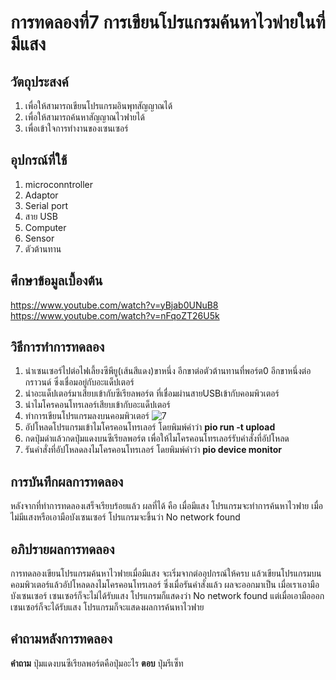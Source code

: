# การทดลองที่7 การเขียนโปรแกรมค้นหาไวฟายในที่มีแสง

## วัตถุประสงค์ 
1. เพื่อให้สามารถเขียนโปรแกรมอินพุทสัญญาณได้
2. เพื่อให้สามารถค้นหาสัญญาณไวฟายได้
3. เพื่อเข้าใจการทำงานของเซนเซอร์

## อุปกรณ์ที่ใช้ 
1. microconntroller
2. Adaptor
3. Serial port
4. สาย USB
5. Computer
6. Sensor
7. ตัวต้านทาน

## ศึกษาข้อมูลเบื้องต้น
https://www.youtube.com/watch?v=yBjab0UNuB8
https://www.youtube.com/watch?v=nFqoZT26U5k

## วิธีการทำการทดลอง
1. นำเซนเซอร์ไปต่อไฟเลี้ยงซีพียู(เส้นสีแดง)ขาหนึ่ง อีกขาต่อตัวต้านทานที่พอร์ต0 อีกขาหนึ่งต่อกราวนด์ ซึ่งเชื่อมอยู่กับอะแด็ปเตอร์
2. นำอะแด็ปเตอร์มาเสียบเข้ากับซีเรียลพอร์ต ที่เชื่อมผ่านสายUSBเข้ากับคอมพิวเตอร์
3. นำไมโครคอนโทรเลอร์เสียบเข้ากับอะแด็ปเตอร์
4. ทำการเขียนโปรแกรมลงบนคอมพิวเตอร์ ![7](https://user-images.githubusercontent.com/80879763/113222998-6a49fd80-92b2-11eb-9f43-93d40bd7c6b2.png)
5. อัปโหลดโปรแกรมเข้าไมโครคอนโทรเลอร์ โดยพิมพ์คำว่า **pio run -t upload**
6. กดปุ่มดำแล้วกดปุ่มแดงบนซีเรียลพอร์ต เพื่อให้ไมโครคอนโทรเลอร์รับคำสั่งที่อัปโหลด
7. รันคำสั่งที่อัปโหลดลงไมโครคอนโทรเลอร์ โดยพิมพ์คำว่า **pio device monitor**

## การบันทึกผลการทดลอง
หลังจากที่ทำการทดลองเสร็จเรียบร้อยแล้ว ผลที่ได้ คือ เมื่อมีแสง โปรแกรมจะทำการค้นหาไวฟาย เมื่อไม่มีแสงหรือเอามือบังเซนเซอร์ โปรแกรมจะขึ้นว่า No network found

## อภิปรายผลการทดลอง
การทดลองเขียนโปรแกรมค้นหาไวฟายเมื่อมีแสง จะเริ่มจากต่ออุปกรณ์ให้ครบ แล้วเขียนโปรแกรมบนคอมพิวเตอร์แล้วอัปโหลดลงไมโครคอนโทรเลอร์ ซึ่งเมื่อรันคำสั่งแล้ว
ผลจะออกมาเป็น เมื่อเราเอามือบังเซนเซอร์ เซนเซอร์ก็จะไม่ได้รับแสง โปรแกรมก็แสดงว่า No network found แต่เมื่อเอามือออก เซนเซอร์ก็จะได้รับแสง โปรแกรมก็จะแสดงผลการค้นหาไวฟาย

## คำถามหลังการทดลอง
**คำถาม** ปุ่มแดงบนซีเรียลพอร์ตคือปุ่มอะไร
**ตอบ** ปุ่มรีเซ็ท





